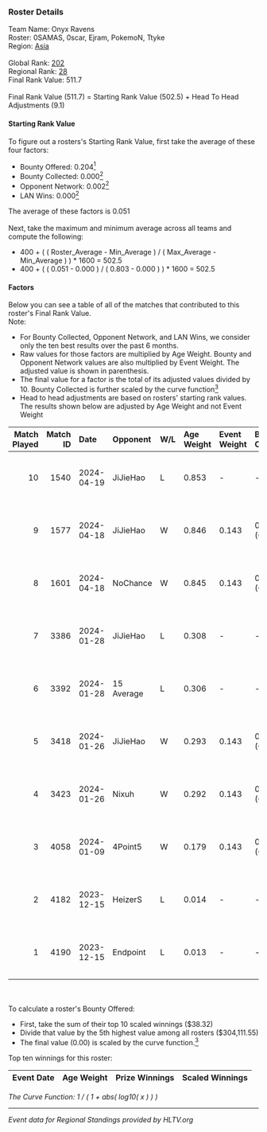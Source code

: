 ### Roster Details<br />
Team Name: Onyx Ravens<br />
Roster: 0SAMAS, 0scar, Ejram, PokemoN, Ttyke<br />
Region: [Asia]( ../standings_asia.md)<br />
<br />
Global Rank: [202](../standings_global.md)<br />
Regional Rank: [28]( ../standings_asia.md)<br />
Final Rank Value:  511.7<br />
<br />
Final Rank Value (511.7) = Starting Rank Value (502.5) + Head To Head Adjustments (9.1)<br />

#### Starting Rank Value<br />
To figure out a rosters's Starting Rank Value, first take the average of these four factors:<br />
- Bounty Offered: 0.204[<sup>1</sup>](#table2)
- Bounty Collected: 0.000[<sup>2</sup>](#table1)
- Opponent Network: 0.002[<sup>2</sup>](#table1)
- LAN Wins: 0.000[<sup>2</sup>](#table1)

The average of these factors is 0.051<br />
<br />
Next, take the maximum and minimum average across all teams and compute the following:<br />
- 400 + ( ( Roster_Average - Min_Average ) / ( Max_Average - Min_Average ) ) * 1600 = 502.5
- 400 + ( ( 0.051 - 0.000 ) / ( 0.803 - 0.000 ) ) * 1600 = 502.5


#### Factors<br />
Below you can see a table of all of the matches that contributed to this roster's Final Rank Value.<br />
Note:<br />

- For Bounty Collected, Opponent Network, and LAN Wins, we consider only the ten best results over the past 6 months.
- Raw values for those factors are multiplied by Age Weight. Bounty and Opponent Network values are also multiplied by Event Weight. The adjusted value is shown in parenthesis.
- The final value for a factor is the total of its adjusted values divided by 10. Bounty Collected is further scaled by the curve function[<sup>3</sup>](#curveFunction)
- Head to head adjustments are based on rosters' starting rank values. The results shown below are adjusted by Age Weight and not Event Weight
<span id="table1"></span><br />


| Match Played | Match ID | Date       | Opponent   | W/L | Age Weight | Event Weight | Bounty Collected | Opponent Network | LAN Wins  | H2H Adj. | Roster                                |
| -: | -: | :- | :- | :- | :- | :- | :- | :- | :- | -: | :- |
|           10 |     1540 | 2024-04-19 | JiJieHao   | L   | 0.853      | -            | -                | -                | -         |   -13.18 | 0SAMAS, 0scar, Ejram, PokemoN, Ttyke  |
|            9 |     1577 | 2024-04-18 | JiJieHao   | W   | 0.846      | 0.143        | 0.000 (0.000)    | 0.097 (0.012)    | 0 (0.000) |    13.40 | 0SAMAS, 0scar, Ejram, PokemoN, Ttyke  |
|            8 |     1601 | 2024-04-18 | NoChance   | W   | 0.845      | 0.143        | 0.000 (0.000)    | 0.000 (0.000)    | 0 (0.000) |     9.34 | 0SAMAS, 0scar, Ejram, PokemoN, Ttyke  |
|            7 |     3386 | 2024-01-28 | JiJieHao   | L   | 0.308      | -            | -                | -                | -         |    -4.81 | 0SAMAS, Ejram, PokemoN, Ttyke, tudsoN |
|            6 |     3392 | 2024-01-28 | 15 Average | L   | 0.306      | -            | -                | -                | -         |    -5.29 | 0SAMAS, Ejram, PokemoN, Ttyke, tudsoN |
|            5 |     3418 | 2024-01-26 | JiJieHao   | W   | 0.293      | 0.143        | 0.000 (0.000)    | 0.097 (0.004)    | 0 (0.000) |     4.58 | 0SAMAS, Ejram, PokemoN, Ttyke, tudsoN |
|            4 |     3423 | 2024-01-26 | Nixuh      | W   | 0.292      | 0.143        | 0.000 (0.000)    | 0.007 (0.000)    | 0 (0.000) |     3.29 | 0SAMAS, Ejram, PokemoN, Ttyke, tudsoN |
|            3 |     4058 | 2024-01-09 | 4Point5    | W   | 0.179      | 0.143        | 0.000 (0.000)    | 0.000 (0.000)    | 0 (0.000) |     2.03 | 0SAMAS, Ejram, PokemoN, Ttyke, tudsoN |
|            2 |     4182 | 2023-12-15 | HeizerS    | L   | 0.014      | -            | -                | -                | -         |    -0.18 | 0SAMAS, Ejram, PokemoN, Ttyke, tudsoN |
|            1 |     4190 | 2023-12-15 | Endpoint   | L   | 0.013      | -            | -                | -                | -         |    -0.04 | 0SAMAS, Ejram, PokemoN, Ttyke, tudsoN |

<br />
<span id="table2"></span><br />
To calculate a roster's Bounty Offered:<br />

- First, take the sum of their top 10 scaled winnings ($38.32)
- Divide that value by the 5th highest value among all rosters ($304,111.55)
- The final value (0.00) is scaled by the curve function.[<sup>3</sup>](#curveFunction)

Top ten winnings for this roster:<br />

| Event Date | Age Weight | Prize Winnings | Scaled Winnings |
| :- | -: | :- | :- |


<span id="curveFunction"></span>_The Curve Function: 1 / ( 1 + abs( log10( x ) ) )_<br />

---
_Event data for Regional Standings provided by HLTV.org_<br />
